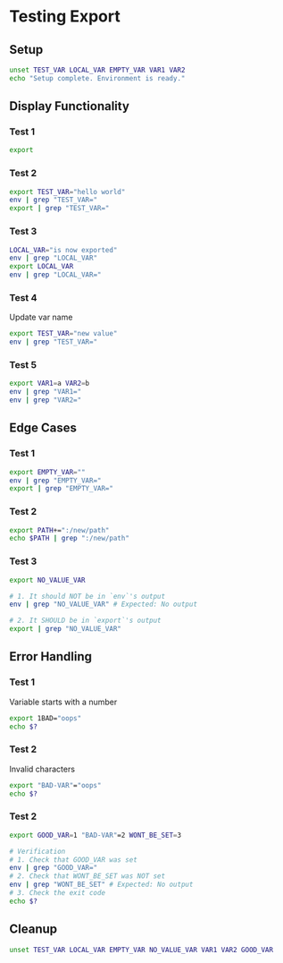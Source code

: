 # Testing Export

## Setup

```bash
unset TEST_VAR LOCAL_VAR EMPTY_VAR VAR1 VAR2
echo "Setup complete. Environment is ready."
```

## Display Functionality

### Test 1

```bash
export
```

### Test 2

```bash
export TEST_VAR="hello world"
env | grep "TEST_VAR="
export | grep "TEST_VAR="
```

### Test 3

```bash
LOCAL_VAR="is now exported"
env | grep "LOCAL_VAR"
export LOCAL_VAR
env | grep "LOCAL_VAR="
```

### Test 4

Update var name

```bash
export TEST_VAR="new value"
env | grep "TEST_VAR="
```

### Test 5

```bash
export VAR1=a VAR2=b
env | grep "VAR1="
env | grep "VAR2="
```

## Edge Cases

### Test 1

```bash
export EMPTY_VAR=""
env | grep "EMPTY_VAR="
export | grep "EMPTY_VAR="
```

### Test 2

```bash
export PATH+=":/new/path"
echo $PATH | grep ":/new/path"
```

### Test 3

```bash
export NO_VALUE_VAR

# 1. It should NOT be in `env`'s output
env | grep "NO_VALUE_VAR" # Expected: No output

# 2. It SHOULD be in `export`'s output
export | grep "NO_VALUE_VAR"
```

## Error Handling

### Test 1

Variable starts with a number

```bash
export 1BAD="oops"
echo $?
```

### Test 2

Invalid characters

```bash
export "BAD-VAR"="oops"
echo $?
```

### Test 2

```bash
export GOOD_VAR=1 "BAD-VAR"=2 WONT_BE_SET=3

# Verification
# 1. Check that GOOD_VAR was set
env | grep "GOOD_VAR="
# 2. Check that WONT_BE_SET was NOT set
env | grep "WONT_BE_SET" # Expected: No output
# 3. Check the exit code
echo $?
```

## Cleanup

```bash
unset TEST_VAR LOCAL_VAR EMPTY_VAR NO_VALUE_VAR VAR1 VAR2 GOOD_VAR
```
